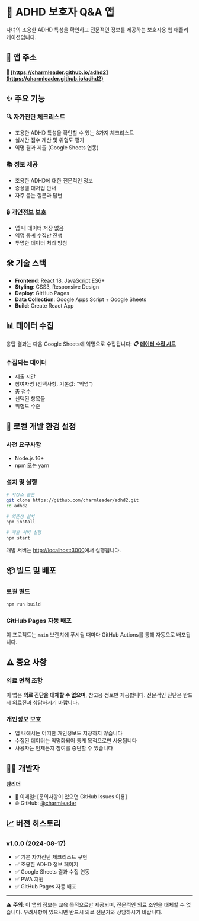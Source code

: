 # 🧠 ADHD 보호자 Q&A 앱

자녀의 조용한 ADHD 특성을 확인하고 전문적인 정보를 제공하는 보호자용 웹 애플리케이션입니다.

## 📱 앱 주소
**🔗 [https://charmleader.github.io/adhd2](https://charmleader.github.io/adhd2)**

## ✨ 주요 기능

### 🔍 자가진단 체크리스트
- 조용한 ADHD 특성을 확인할 수 있는 8가지 체크리스트
- 실시간 점수 계산 및 위험도 평가
- 익명 결과 제출 (Google Sheets 연동)

### 📚 정보 제공
- 조용한 ADHD에 대한 전문적인 정보
- 증상별 대처법 안내
- 자주 묻는 질문과 답변

### 🔒 개인정보 보호
- 앱 내 데이터 저장 없음
- 익명 통계 수집만 진행
- 투명한 데이터 처리 방침

## 🛠️ 기술 스택

- **Frontend**: React 18, JavaScript ES6+
- **Styling**: CSS3, Responsive Design
- **Deploy**: GitHub Pages
- **Data Collection**: Google Apps Script + Google Sheets
- **Build**: Create React App

## 📊 데이터 수집

응답 결과는 다음 Google Sheets에 익명으로 수집됩니다:
**📋 [데이터 수집 시트](https://docs.google.com/spreadsheets/d/16DQVf2DWDjnjVs9_1MQGJwjI0mIGeOEvoPGzLaB4_r0/edit?usp=sharing)**
### 수집되는 데이터
- 제출 시간
- 참여자명 (선택사항, 기본값: "익명")
- 총 점수
- 선택된 항목들
- 위험도 수준

## 🚀 로컬 개발 환경 설정

### 사전 요구사항
- Node.js 16+ 
- npm 또는 yarn

### 설치 및 실행
```bash
# 저장소 클론
git clone https://github.com/charmleader/adhd2.git
cd adhd2

# 의존성 설치
npm install

# 개발 서버 실행
npm start
```

개발 서버는 [http://localhost:3000](http://localhost:3000)에서 실행됩니다.

## 📦 빌드 및 배포

### 로컬 빌드
```bash
npm run build
```

### GitHub Pages 자동 배포
이 프로젝트는 `main` 브랜치에 푸시될 때마다 GitHub Actions를 통해 자동으로 배포됩니다.

## ⚠️ 중요 사항

### 의료 면책 조항
이 앱은 **의료 진단을 대체할 수 없으며**, 참고용 정보만 제공합니다. 
전문적인 진단은 반드시 의료진과 상담하시기 바랍니다.

### 개인정보 보호
- 앱 내에서는 어떠한 개인정보도 저장하지 않습니다
- 수집된 데이터는 익명화되어 통계 목적으로만 사용됩니다
- 사용자는 언제든지 참여를 중단할 수 있습니다

## 👨‍💻 개발자

**참리더**
- 📧 이메일: [문의사항이 있으면 GitHub Issues 이용]
- 🌐 GitHub: [@charmleader](https://github.com/charmleader)

## 📈 버전 히스토리

### v1.0.0 (2024-08-17)
- ✅ 기본 자가진단 체크리스트 구현
- ✅ 조용한 ADHD 정보 페이지
- ✅ Google Sheets 결과 수집 연동
- ✅ PWA 지원
- ✅ GitHub Pages 자동 배포

---

⚠️ **주의**: 이 앱의 정보는 교육 목적으로만 제공되며, 전문적인 의료 조언을 대체할 수 없습니다. 
우려사항이 있으시면 반드시 의료 전문가와 상담하시기 바랍니다.